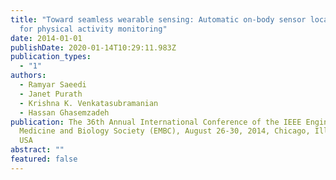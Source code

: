 ```yaml
---
title: "Toward seamless wearable sensing: Automatic on-body sensor localization
  for physical activity monitoring"
date: 2014-01-01
publishDate: 2020-01-14T10:29:11.983Z
publication_types:
  - "1"
authors:
  - Ramyar Saeedi
  - Janet Purath
  - Krishna K. Venkatasubramanian
  - Hassan Ghasemzadeh
publication: The 36th Annual International Conference of the IEEE Engineering in
  Medicine and Biology Society (EMBC), August 26-30, 2014, Chicago, Illinois,
  USA
abstract: ""
featured: false
---
```

